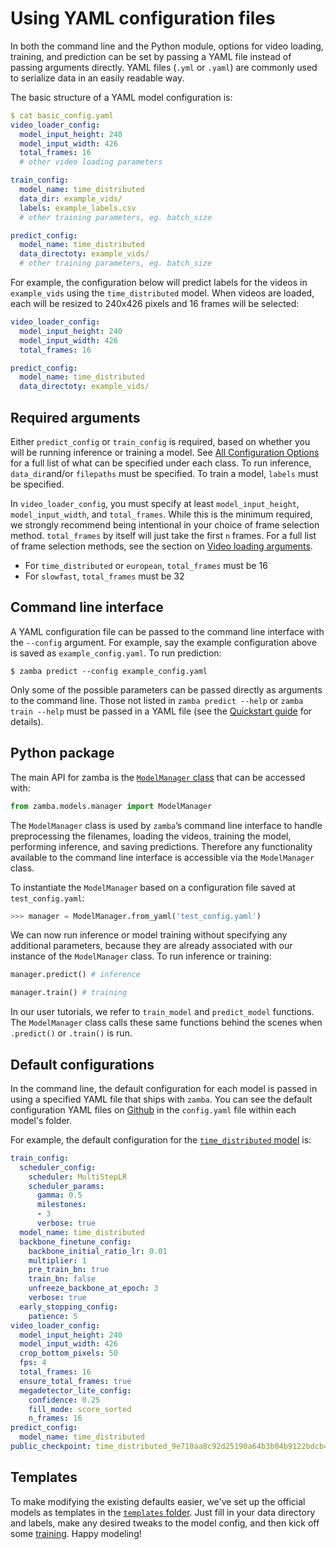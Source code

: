# Using YAML configuration files

In both the command line and the Python module, options for video loading, training, and prediction can be set by passing a YAML file instead of passing arguments directly. YAML files (`.yml` or `.yaml`) are commonly used to serialize data in an easily readable way.

The basic structure of a YAML model configuration is:

```yaml
$ cat basic_config.yaml
video_loader_config:
  model_input_height: 240
  model_input_width: 426
  total_frames: 16
  # other video loading parameters

train_config:
  model_name: time_distributed
  data_dir: example_vids/
  labels: example_labels.csv
  # other training parameters, eg. batch_size

predict_config:
  model_name: time_distributed
  data_directoty: example_vids/
  # other training parameters, eg. batch_size
```

For example, the configuration below will predict labels for the videos in `example_vids` using the `time_distributed` model. When videos are loaded, each will be resized to 240x426 pixels and 16 frames will be selected:

```yaml
video_loader_config:
  model_input_height: 240
  model_input_width: 426
  total_frames: 16

predict_config:
  model_name: time_distributed
  data_directoty: example_vids/
```

## Required arguments

Either `predict_config` or `train_config` is required, based on whether you will be running inference or training a model. See [All Configuration Options](configurations.md) for a full list of what can be specified under each class. To run inference, `data_dir`and/or `filepaths` must be specified. To train a model, `labels` must be specified.

In `video_loader_config`, you must specify at least `model_input_height`, `model_input_width`, and `total_frames`. While this is the minimum required, we strongly recommend being intentional in your choice of frame selection method. `total_frames` by itself will just take the first `n` frames. For a full list of frame selection methods, see the section on [Video loading arguments](configurations.md#video-loading-arguments).

* For `time_distributed` or `european`, `total_frames` must be 16
* For `slowfast`, `total_frames` must be 32

## Command line interface

A YAML configuration file can be passed to the command line interface with the `--config` argument. For example, say the example configuration above is saved as `example_config.yaml`. To run prediction:

```console
$ zamba predict --config example_config.yaml
```

Only some of the possible parameters can be passed directly as arguments to the command line. Those not listed in `zamba predict --help` or `zamba train --help` must be passed in a YAML file (see the [Quickstart guide](quickstart.md#getting-help) for details).

## Python package

The main API for zamba is the [`ModelManager` class](api-reference/models-model_manager.md#zamba.models.model_manager.ModelManager) that can be accessed with:

```python
from zamba.models.manager import ModelManager
```

The `ModelManager` class is used by `zamba`’s command line interface to handle preprocessing the filenames, loading the videos, training the model, performing inference, and saving predictions. Therefore any functionality available to the command line interface is accessible via the `ModelManager` class.

To instantiate the `ModelManager` based on a configuration file saved at `test_config.yaml`:
```python
>>> manager = ModelManager.from_yaml('test_config.yaml')
```

We can now run inference or model training without specifying any additional parameters, because they are already associated with our instance of the `ModelManager` class. To run inference or training:
```python
manager.predict() # inference

manager.train() # training
```

In our user tutorials, we refer to `train_model` and `predict_model` functions. The `ModelManager` class calls these same functions behind the scenes when `.predict()` or `.train()` is run.


## Default configurations

In the command line, the default configuration for each model is passed in using a specified YAML file that ships with `zamba`. You can see the default configuration YAML files on [Github](https://github.com/drivendataorg/zamba/tree/master/zamba/models/official_models) in the `config.yaml` file within each model's folder.

For example, the default configuration for the [`time_distributed` model](models/species-detection.md#time-distributed) is:

```yaml
train_config:
  scheduler_config:
    scheduler: MultiStepLR
    scheduler_params:
      gamma: 0.5
      milestones:
      - 3
      verbose: true
  model_name: time_distributed
  backbone_finetune_config:
    backbone_initial_ratio_lr: 0.01
    multiplier: 1
    pre_train_bn: true
    train_bn: false
    unfreeze_backbone_at_epoch: 3
    verbose: true
  early_stopping_config:
    patience: 5
video_loader_config:
  model_input_height: 240
  model_input_width: 426
  crop_bottom_pixels: 50
  fps: 4
  total_frames: 16
  ensure_total_frames: true
  megadetector_lite_config:
    confidence: 0.25
    fill_mode: score_sorted
    n_frames: 16
predict_config:
  model_name: time_distributed
public_checkpoint: time_distributed_9e710aa8c92d25190a64b3b04b9122bdcb456982.ckpt
```

## Templates

To make modifying the existing defaults easier, we've set up the official models as templates in the [`templates` folder](https://github.com/drivendataorg/zamba/tree/master/templates). Just fill in your data directory and labels, make any desired tweaks to the model config, and then kick off some [training](train-tutorial.md). Happy modeling!
